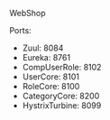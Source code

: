 WebShop


Ports:
  * Zuul: 8084
  * Eureka: 8761
  * CompUserRole: 8102
  * UserCore: 8101
  * RoleCore: 8100
  * CategoryCore: 8200
  * HystrixTurbine: 8099
